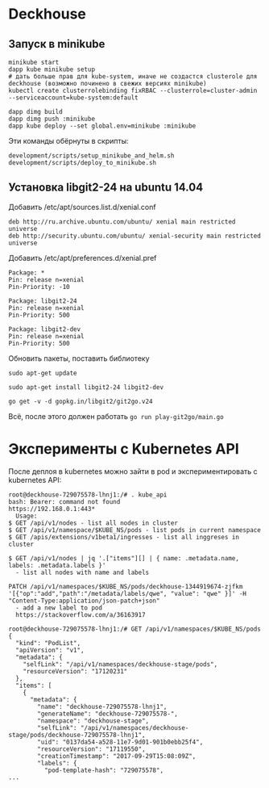 Deckhouse
=======

Запуск в minikube
-----------------

```
minikube start
dapp kube minikube setup
# дать больше прав для kube-system, иначе не создастся clusterole для deckhouse (возможно починено в свежих версиях minikube)
kubectl create clusterrolebinding fixRBAC --clusterrole=cluster-admin --serviceaccount=kube-system:default

dapp dimg build
dapp dimg push :minikube
dapp kube deploy --set global.env=minikube :minikube
```

Эти команды обёрнуты в скрипты:
```
development/scripts/setup_minikube_and_helm.sh
development/scripts/deploy_to_minikube.sh
```


Установка libgit2-24 на ubuntu 14.04
------------------------------------

Добавить /etc/apt/sources.list.d/xenial.conf

```
deb http://ru.archive.ubuntu.com/ubuntu/ xenial main restricted universe
deb http://security.ubuntu.com/ubuntu/ xenial-security main restricted universe
```

Добавить /etc/apt/preferences.d/xenial.pref

```
Package: *
Pin: release n=xenial
Pin-Priority: -10

Package: libgit2-24
Pin: release n=xenial
Pin-Priority: 500

Package: libgit2-dev
Pin: release n=xenial
Pin-Priority: 500
```

Обновить пакеты, поставить библиотеку
```
sudo apt-get update

sudo apt-get install libgit2-24 libgit2-dev

go get -v -d gopkg.in/libgit2/git2go.v24

```

Всё, после этого должен работать `go run play-git2go/main.go`



Эксперименты с Kubernetes API
=============================

После деплоя в kubernetes можно зайти в pod и экспериментировать с kubernetes API:

```
root@deckhouse-729075578-lhnj1:/# . kube_api
bash: Bearer: command not found
https://192.168.0.1:443*
  Usage:
$ GET /api/v1/nodes - list all nodes in cluster
$ GET /api/v1/namespace/$KUBE_NS/pods - list pods in current namespace
$ GET /apis/extensions/v1beta1/ingresses - list all inggreses in cluster

$ GET /api/v1/nodes | jq '.["items"][] | { name: .metadata.name, labels: .metadata.labels }'
  - list all nodes with name and labels

PATCH /api/v1/namespaces/$KUBE_NS/pods/deckhouse-1344919674-zjfkm '[{"op":"add","path":"/metadata/labels/qwe", "value": "qwe" }]' -H "Content-Type:application/json-patch+json"
  - add a new label to pod
  https://stackoverflow.com/a/36163917

```

```
root@deckhouse-729075578-lhnj1:/# GET /api/v1/namespaces/$KUBE_NS/pods
{
  "kind": "PodList",
  "apiVersion": "v1",
  "metadata": {
    "selfLink": "/api/v1/namespaces/deckhouse-stage/pods",
    "resourceVersion": "17120231"
  },
  "items": [
    {
      "metadata": {
        "name": "deckhouse-729075578-lhnj1",
        "generateName": "deckhouse-729075578-",
        "namespace": "deckhouse-stage",
        "selfLink": "/api/v1/namespaces/deckhouse-stage/pods/deckhouse-729075578-lhnj1",
        "uid": "0137da54-a528-11e7-9d01-901b0ebb25f4",
        "resourceVersion": "17119550",
        "creationTimestamp": "2017-09-29T15:08:09Z",
        "labels": {
          "pod-template-hash": "729075578",
...
```
